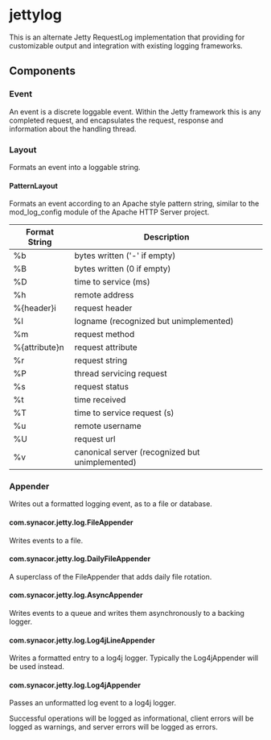# jettylog

This is an alternate Jetty RequestLog implementation that providing for customizable output and integration with existing logging frameworks.

## Components

### Event

An event is a discrete loggable event.  Within the Jetty framework this is any completed request, and encapsulates the request, response and information about the handling thread.

### Layout

Formats an event into a loggable string.

#### PatternLayout

Formats an event according to an Apache style pattern string, similar to the mod_log_config module of the Apache HTTP Server project.

| Format String | Description
| ------------- | ----------------------------------------------- |
| %b            | bytes written ('-' if empty)                    |
| %B            | bytes written (0 if empty)                      |
| %D            | time to service (ms)                            |
| %h            | remote address                                  |
| %{header}i    | request header                                  |
| %l            | logname (recognized but unimplemented)          |
| %m            | request method                                  |
| %{attribute}n | request attribute                               |
| %r            | request string                                  |
| %P            | thread servicing request                        |
| %s            | request status                                  |
| %t            | time received                                   |
| %T            | time to service request (s)                     |
| %u            | remote username                                 |
| %U            | request url                                     |
| %v            | canonical server (recognized but unimplemented) |

### Appender

Writes out a formatted logging event, as to a file or database.

#### com.synacor.jetty.log.FileAppender

Writes events to a file.

#### com.synacor.jetty.log.DailyFileAppender

A superclass of the FileAppender that adds daily file rotation.

#### com.synacor.jetty.log.AsyncAppender

Writes events to a queue and writes them asynchronously to a backing logger.

#### com.synacor.jetty.log.Log4jLineAppender

Writes a formatted entry to a log4j logger. Typically the Log4jAppender will be used instead.

#### com.synacor.jetty.log.Log4jAppender

Passes an unformatted log event to a log4j logger.

Successful operations will be logged as informational, client errors will be logged as warnings, and server errors will be logged as errors.
